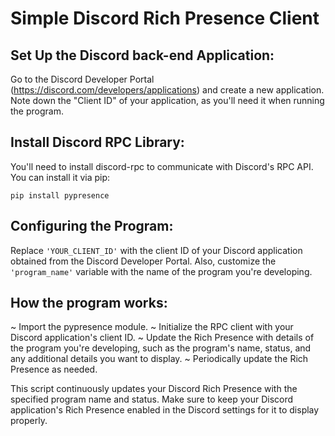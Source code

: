 # Simple Discord Rich Presence Client

## Set Up the Discord back-end Application:

Go to the Discord Developer Portal (https://discord.com/developers/applications) and create a new application.
Note down the "Client ID" of your application, as you'll need it when running the program.

## Install Discord RPC Library:

You'll need to install discord-rpc to communicate with Discord's RPC API. You can install it via pip:
```
pip install pypresence
```
## Configuring the Program:

Replace `'YOUR_CLIENT_ID'` with the client ID of your Discord application obtained from the Discord Developer Portal. Also, customize the `'program_name'` variable with the name of the program you're developing.

## How the program works:

~ Import the pypresence module.
~ Initialize the RPC client with your Discord application's client ID.
~ Update the Rich Presence with details of the program you're developing, such as the program's name, status, and any additional details you want to display.
~ Periodically update the Rich Presence as needed.

This script continuously updates your Discord Rich Presence with the specified program name and status. Make sure to keep your Discord application's Rich Presence enabled in the Discord settings for it to display properly.

